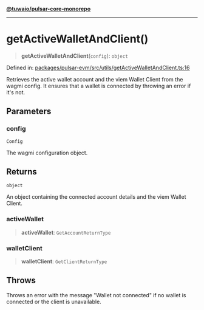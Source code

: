 [**@tuwaio/pulsar-core-monorepo**](../../../README.md)

***

# getActiveWalletAndClient()

> **getActiveWalletAndClient**(`config`): `object`

Defined in: [packages/pulsar-evm/src/utils/getActiveWalletAndClient.ts:16](https://github.com/TuwaIO/pulsar-core/blob/720ae68e888aeb5b19c59753a144a246fe05cc4c/packages/pulsar-evm/src/utils/getActiveWalletAndClient.ts#L16)

Retrieves the active wallet account and the viem Wallet Client from the wagmi config.
It ensures that a wallet is connected by throwing an error if it's not.

## Parameters

### config

`Config`

The wagmi configuration object.

## Returns

`object`

An object containing the connected account details and the viem Wallet Client.

### activeWallet

> **activeWallet**: `GetAccountReturnType`

### walletClient

> **walletClient**: `GetClientReturnType`

## Throws

Throws an error with the message "Wallet not connected" if no wallet is connected or the client is unavailable.

